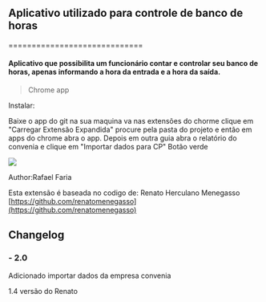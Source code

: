 ## Aplicativo utilizado para controle de banco de horas
=============================
#### Aplicativo que possibilita um funcionário contar e controlar seu banco de horas, apenas informando a hora da entrada e a hora da saída.

> Chrome app

Instalar: 

Baixe o app do git na sua maquina
va nas extensões do chorme clique em "Carregar Extensão Expandida"
procure pela pasta do projeto e então em apps do chrome abra o app. Depois em outra guia abra o relatório
do convenia e clique em "Importar dados para CP" Botão verde

![](https://raw.github.com/samuelteixeiras/Controle-ponto/master/res/img/image-example.png)

Author:Rafael Faria


Esta extensão é baseada no codigo de: Renato Herculano Menegasso
[https://github.com/renatomenegasso](https://github.com/renatomenegasso)


## Changelog

### - 2.0
Adicionado importar dados da empresa convenia

1.4 versão do Renato